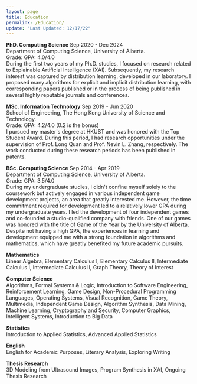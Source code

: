 ```yaml
---
layout: page
title: Education
permalink: /Education/
update: "Last Updated: 12/17/22"
---
```


**PhD. Computing Science** Sep 2020 - Dec 2024 <br>
Department of Computing Science, University of Alberta. <br>
Grade: GPA: 4.0/4.0<br>
During the first two years of my Ph.D. studies, I focused on research related to Explainable Artificial Intelligence (XAI). Subsequently, my research interest was captured by distribution learning, developed in our laboratory. I proposed many algorithms for explicit and implicit distribution learning, with corresponding papers published or in the process of being published in several highly reputable journals and conferences.

**MSc. Information Technology** Sep 2019 - Jun 2020 <br>
School of Engineering, The Hong Kong University of Science and Technology. <br>
Grade: GPA: 4.2/4.0 (0.2 is the bonus)<br>
I pursued my master's degree at HKUST and was honored with the Top Student Award. During this period, I had research opportunities under the supervision of Prof. Long Quan and Prof. Nevin L. Zhang, respectively. The work conducted during these research periods has been published in patents.

**BSc. Computing Science** Sep 2014 - Apr 2019 <br>
Department of Computing Science, University of Alberta. <br>
Grade: GPA: 3.5/4.0<br>
During my undergraduate studies, I didn't confine myself solely to the coursework but actively engaged in various independent game development projects, an area that greatly interested me. However, the time commitment required for development led to a relatively lower GPA during my undergraduate years. I led the development of four independent games and co-founded a studio-qualified company with friends. One of our games was honored with the title of Game of the Year by the University of Alberta. Despite not having a high GPA, the experiences in learning and development equipped me with a strong foundation in algorithms and mathematics, which have greatly benefited my future academic pursuits.


**Mathematics**<br>
Linear Algebra, Elementary Calculus I, Elementary Calculus II, Intermediate Calculus I, Intermediate Calculus II, Graph Theory, Theory of Interest

**Computer Science**<br>
Algorithms, Formal Systems & Logic, Introduction to Software Engineering, Reinforcement Learning, Game Design, Non-Procedural Programming Languages, Operating Systems, Visual Recognition, Game Theory, Multimedia, Independent Game Design, Algorithm Synthesis, Data Mining, Machine Learning, Cryptography and Security, Computer Graphics, Intelligent Systems, Introduction to Big Data

**Statistics**<br>
Introduction to Applied Statistics, Advanced Applied Statistics

**English**<br>
English for Academic Purposes, Literary Analysis, Exploring Writing

**Thesis Research**<br>
3D Modeling from Ultrasound Images, Program Synthesis in XAI, Ongoing Thesis Research